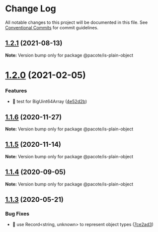 # Change Log

All notable changes to this project will be documented in this file.
See [Conventional Commits](https://conventionalcommits.org) for commit guidelines.

## [1.2.1](https://github.com/PacoteJS/pacote/compare/@pacote/is-plain-object@1.2.0...@pacote/is-plain-object@1.2.1) (2021-08-13)

**Note:** Version bump only for package @pacote/is-plain-object





# [1.2.0](https://github.com/PacoteJS/pacote/compare/@pacote/is-plain-object@1.1.6...@pacote/is-plain-object@1.2.0) (2021-02-05)

### Features

- 🎸 test for BigUint64Array ([4e52d2b](https://github.com/PacoteJS/pacote/commit/4e52d2b81534854eadc1ca11c021131bd704ab39))

## [1.1.6](https://github.com/PacoteJS/pacote/compare/@pacote/is-plain-object@1.1.5...@pacote/is-plain-object@1.1.6) (2020-11-27)

**Note:** Version bump only for package @pacote/is-plain-object

## [1.1.5](https://github.com/PacoteJS/pacote/compare/@pacote/is-plain-object@1.1.4...@pacote/is-plain-object@1.1.5) (2020-11-14)

**Note:** Version bump only for package @pacote/is-plain-object

## [1.1.4](https://github.com/PacoteJS/pacote/compare/@pacote/is-plain-object@1.1.3...@pacote/is-plain-object@1.1.4) (2020-09-05)

**Note:** Version bump only for package @pacote/is-plain-object

## [1.1.3](https://github.com/PacoteJS/pacote/compare/@pacote/is-plain-object@1.1.2...@pacote/is-plain-object@1.1.3) (2020-05-21)

### Bug Fixes

- 🐛 use Record<string, unknown> to represent object types ([7ce2ad3](https://github.com/PacoteJS/pacote/commit/7ce2ad3e25762bd86c90771791b0571f99f1ea32))
